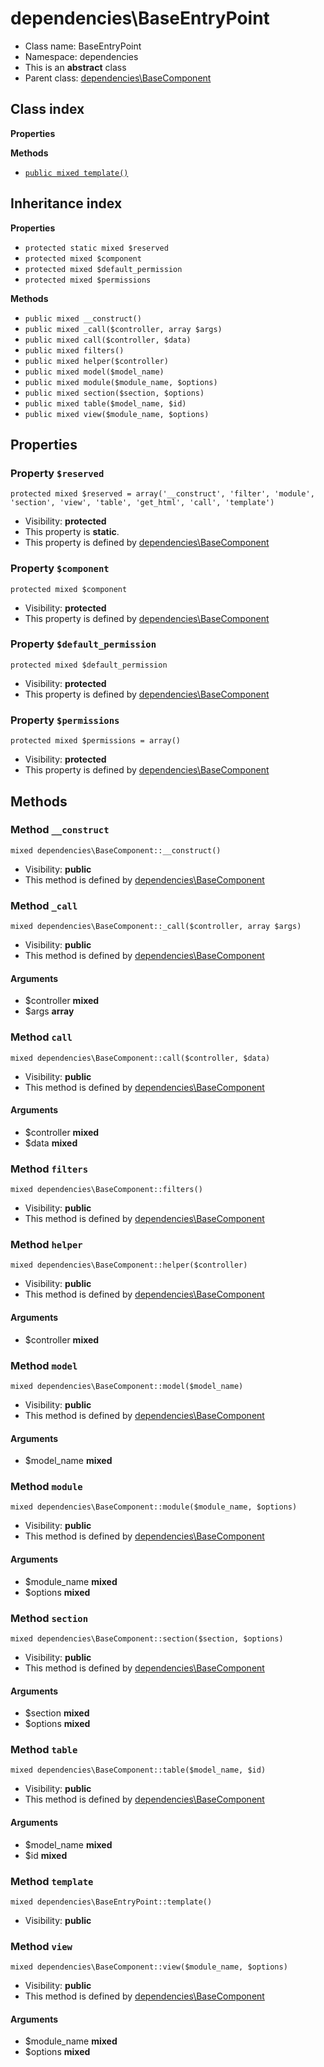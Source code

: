 # dependencies\BaseEntryPoint






* Class name: BaseEntryPoint
* Namespace: dependencies
* This is an **abstract** class
* Parent class: [dependencies\BaseComponent](../dependencies/BaseComponent.md)




## Class index

**Properties**

**Methods**
* [`public mixed template()`](#method-template)


## Inheritance index

**Properties**
* `protected static mixed $reserved`
* `protected mixed $component`
* `protected mixed $default_permission`
* `protected mixed $permissions`

**Methods**
* `public mixed __construct()`
* `public mixed _call($controller, array $args)`
* `public mixed call($controller, $data)`
* `public mixed filters()`
* `public mixed helper($controller)`
* `public mixed model($model_name)`
* `public mixed module($module_name, $options)`
* `public mixed section($section, $options)`
* `public mixed table($model_name, $id)`
* `public mixed view($module_name, $options)`



Properties
----------


### Property `$reserved`

```
protected mixed $reserved = array('__construct', 'filter', 'module', 'section', 'view', 'table', 'get_html', 'call', 'template')
```





* Visibility: **protected**
* This property is **static**.
* This property is defined by [dependencies\BaseComponent](../dependencies/BaseComponent.md)


### Property `$component`

```
protected mixed $component
```





* Visibility: **protected**
* This property is defined by [dependencies\BaseComponent](../dependencies/BaseComponent.md)


### Property `$default_permission`

```
protected mixed $default_permission
```





* Visibility: **protected**
* This property is defined by [dependencies\BaseComponent](../dependencies/BaseComponent.md)


### Property `$permissions`

```
protected mixed $permissions = array()
```





* Visibility: **protected**
* This property is defined by [dependencies\BaseComponent](../dependencies/BaseComponent.md)


Methods
-------


### Method `__construct`

```
mixed dependencies\BaseComponent::__construct()
```





* Visibility: **public**
* This method is defined by [dependencies\BaseComponent](../dependencies/BaseComponent.md)



### Method `_call`

```
mixed dependencies\BaseComponent::_call($controller, array $args)
```





* Visibility: **public**
* This method is defined by [dependencies\BaseComponent](../dependencies/BaseComponent.md)

#### Arguments

* $controller **mixed**
* $args **array**



### Method `call`

```
mixed dependencies\BaseComponent::call($controller, $data)
```





* Visibility: **public**
* This method is defined by [dependencies\BaseComponent](../dependencies/BaseComponent.md)

#### Arguments

* $controller **mixed**
* $data **mixed**



### Method `filters`

```
mixed dependencies\BaseComponent::filters()
```





* Visibility: **public**
* This method is defined by [dependencies\BaseComponent](../dependencies/BaseComponent.md)



### Method `helper`

```
mixed dependencies\BaseComponent::helper($controller)
```





* Visibility: **public**
* This method is defined by [dependencies\BaseComponent](../dependencies/BaseComponent.md)

#### Arguments

* $controller **mixed**



### Method `model`

```
mixed dependencies\BaseComponent::model($model_name)
```





* Visibility: **public**
* This method is defined by [dependencies\BaseComponent](../dependencies/BaseComponent.md)

#### Arguments

* $model_name **mixed**



### Method `module`

```
mixed dependencies\BaseComponent::module($module_name, $options)
```





* Visibility: **public**
* This method is defined by [dependencies\BaseComponent](../dependencies/BaseComponent.md)

#### Arguments

* $module_name **mixed**
* $options **mixed**



### Method `section`

```
mixed dependencies\BaseComponent::section($section, $options)
```





* Visibility: **public**
* This method is defined by [dependencies\BaseComponent](../dependencies/BaseComponent.md)

#### Arguments

* $section **mixed**
* $options **mixed**



### Method `table`

```
mixed dependencies\BaseComponent::table($model_name, $id)
```





* Visibility: **public**
* This method is defined by [dependencies\BaseComponent](../dependencies/BaseComponent.md)

#### Arguments

* $model_name **mixed**
* $id **mixed**



### Method `template`

```
mixed dependencies\BaseEntryPoint::template()
```





* Visibility: **public**



### Method `view`

```
mixed dependencies\BaseComponent::view($module_name, $options)
```





* Visibility: **public**
* This method is defined by [dependencies\BaseComponent](../dependencies/BaseComponent.md)

#### Arguments

* $module_name **mixed**
* $options **mixed**


